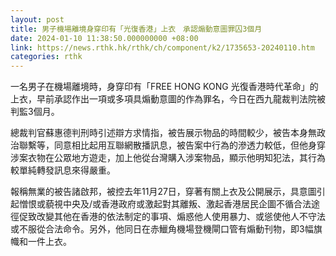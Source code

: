 ```yaml
---
layout: post
title: 男子機場離境身穿印有「光復香港」上衣　承認煽動意圖罪囚3個月
date: 2024-01-10 11:38:50.000000000 +08:00
link: https://news.rthk.hk/rthk/ch/component/k2/1735653-20240110.htm
categories: rthk
---
```


一名男子在機場離境時，身穿印有「FREE HONG KONG 光復香港時代革命」的上衣，早前承認作出一項或多項具煽動意圖的作為罪名，今日在西九龍裁判法院被判監3個月。

總裁判官蘇惠德判刑時引述辯方求情指，被告展示物品的時間較少，被告本身無政治聯繫等，同意相比起用互聯網散播訊息，被告案中行為的滲透力較低，但他身穿涉案衣物在公眾地方遊走，加上他從台灣購入涉案物品，顯示他明知犯法，其行為較單純轉發訊息來得嚴重。

報稱無業的被告諸啟邦，被控去年11月27日，穿著有關上衣及公開展示，具意圖引起憎恨或藐視中央及/或香港政府或激起對其離叛、激起香港居民企圖不循合法途徑促致改變其他在香港的依法制定的事項、煽惑他人使用暴力、或慫使他人不守法或不服從合法命令。另外，他同日在赤鱲角機場登機閘口管有煽動刊物，即3幅旗幟和一件上衣。
